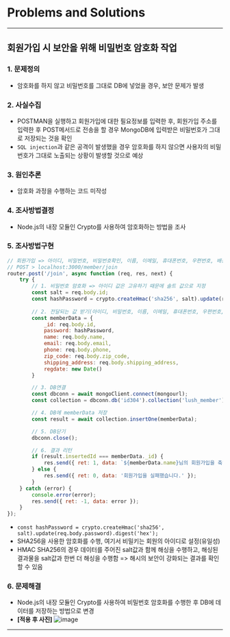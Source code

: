 # Problems and Solutions

---

## 회원가입 시 보안을 위해 비밀번호 암호화 작업
### 1. 문제정의
- 암호화를 하지 않고 비밀번호를 그대로 DB에 넣었을 경우, 보안 문제가 발생

### 2. 사실수집
- POSTMAN을 실행하고 회원가입에 대한 필요정보를 입력한 후, 회원가입 주소를 입력한 후 POST메서드로 전송을 할 경우 MongoDB에 입력받은 비밀번호가 그대로 저장되는 것을 확인
- `SQL injection`과 같은 공격이 발생했을 경우 암호화를 하지 않으면 사용자의 비밀번호가 그대로 노출되는 상황이 발생할 것으로 예상

### 3. 원인추론
- 암호화 과정을 수행하는 코드 미작성

### 4. 조사방법결정
- Node.js의 내장 모듈인 Crypto를 사용하여 암호화하는 방법을 조사

### 5. 조사방법구현
``` JavaScript
// 회원가입 => 아이디, 비밀번호, 비밀번호확인, 이름, 이메일, 휴대폰번호, 우편번호, 배송주소
// POST > localhost:3000/member/join
router.post('/join', async function (req, res, next) {
    try {
        // 1. 비밀번호 암호화 => 아이디 값은 고유하기 때문에 솔트 값으로 지정
        const salt = req.body.id;
        const hashPassword = crypto.createHmac('sha256', salt).update(req.body.password).digest('hex');
  
        // 2. 전달되는 값 받기(아이디, 비밀번호, 이름, 이메일, 휴대폰번호, 우편번호, 배송주소, 등록일자)
        const memberData = {
            _id: req.body.id,
            password: hashPassword,
            name: req.body.name,
            email: req.body.email,
            phone: req.body.phone,
            zip_code: req.body.zip_code,
            shipping_address: req.body.shipping_address,
            regdate: new Date()
        }

        // 3. DB연결
        const dbconn = await mongoClient.connect(mongourl);
        const collection = dbconn.db('id304').collection('lush_member');

        // 4. DB에 memberData 저장
        const result = await collection.insertOne(memberData);

        // 5. DB닫기
        dbconn.close();

        // 6. 결과 리턴
        if (result.insertedId === memberData._id) {
            res.send({ ret: 1, data: `${memberData.name}님의 회원가입을 축하합니다.` });
        } else {
            res.send({ ret: 0, data: '회원가입을 실패했습니다.' });
        }
    } catch (error) {
        console.error(error);
        res.send({ ret: -1, data: error });
    }
});
```
- `const hashPassword = crypto.createHmac('sha256', salt).update(req.body.password).digest('hex');`
-  SHA256을 사용한 암호화를 수행, 여기서 비밀키는 회원의 아이디로 설정(유일성)
-  HMAC SHA256의 경우 데이터를 주어진 salt값과 함께 해싱을 수행하고, 해싱된 결과물을 salt값과 한번 더 해싱을 수행함 => 해시의 보안이 강화되는 결과를 확인할 수 있음

### 6. 문제해결
- Node.js의 내장 모듈인 Crypto를 사용하여 비밀번호 암호화를 수행한 후 DB에 데이터를 저장하는 방법으로 변경
- **[적용 후 사진]**
![image](https://user-images.githubusercontent.com/38236367/146666592-72d198e2-8829-431a-b764-33321ffb4510.png)

---
